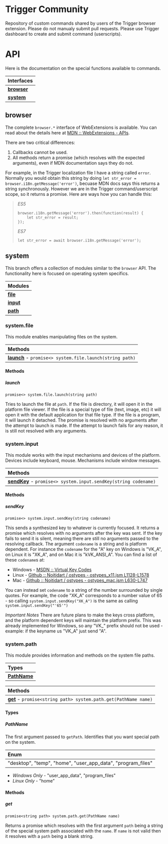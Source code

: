 # Trigger Community
Repository of custom commands shared by users of the Trigger browser extension. Please do not manualy submit pull requests. Please use Trigger dashboard to create and submit command (userscripts).

# API
Here is the documentation on the special functions available to commands.

| Interfaces              |
|:------------------------|
| **[browser](#browser)** |
| **[system](#system)**   |

## browser
The complete `browser.*` interface of WebExtensions is available. You can read about the details here at [MDN :: WebExtensions - APIs](https://developer.mozilla.org/en-US/Add-ons/WebExtensions/API).

There are two critical differences:

1. Callbacks cannot be used.
2. All methods return a promise (which resolves with the expected arguments), even if MDN documentation says they do not.

For example, in the Trigger localization file I have a string called `error`. Normally you would obtain this string by doing `let str_error = browser.i18n.getMessage('error')`, becuase MDN docs says this returns a string synchronously. However we are in the Trigger command/userscript scope, so it returns a promise. Here are ways how you can handle this:

  > *ES5*
  > ```
  > browser.i18n.getMessage('error').then(function(result) {
  >     let str_error = result;
  > });
  > ```
  >
  > *ES7*
  > ```
  > let str_error = await browser.i18n.getMessage('error');
  > ```

## system
This branch offers a collection of modules similar to the `browser` API. The functionality here is focused on operating system specifics.

| Modules                   |
|:--------------------------|
| **[file](#systemfile)**   |
| **[input](#systeminput)** |
| **[path](#systempath)**   |

### system.file
This module enables manipulating files on the system.

| Methods                                                                 |
|:------------------------------------------------------------------------|
| **[launch](#launch)** - `promise<> system.file.launch(string path)` |

#### Methods
##### launch
`promise<> system.file.launch(string path)`

Tries to launch the file at `path`. If the file is directory, it will open it in the platform file viewer. If the file is a special type of file (text, image, etc) it will open it with the default application for that file type. If the file is a program, it will launch it detached. The promise is resolved with no arguments after the attempt to launch is made. If the attempt to launch fails for any reason, it is still not resolved with any arguments.

### system.input
This module works with the input mechanisms and devices of the platform. Devices include keyboard, mouse. Mechanisms include window messages.

| Methods                                                                        |
|:-------------------------------------------------------------------------------|
| **[sendKey](#sendkey)** - `promise<> system.input.sendKey(string codename)` |


#### Methods
##### sendKey
`promise<> system.input.sendKey(string codename)`

This sends a synthesized key to whatever is currently focused. It returns a promise which resolves with no arguments after the key was sent. If the key fails to send it is silent, meaning there are still no arguments passed to the resolving callback. The argument `codename` is a string and is platform dependent. For instance the `codename` for the "A" key on Windows is "VK_A", on Linux it is "XK_A", and on Mac it is "kVK_ANSI_A". You can find a list of these `codename`s at:

* Windows - [MSDN :: Virtual Key Codes](https://msdn.microsoft.com/en-us/library/windows/desktop/dd375731(v=vs.85).aspx)
* Linux - [Github :: Noitidart / ostypes - ostypes_x11.jsm L1128-L1578](https://github.com/Noitidart/ostypes/blob/master/ostypes_x11.jsm#L1128-L1578)
* Mac - [Github :: Noitidart / ostypes - ostypes_mac.jsm L630-L747](https://github.com/Noitidart/ostypes/blob/master/ostypes_mac.jsm#L630-L747)

You can instead set `codename` to a string of the number surrounded by single quotes. For example, the code "XK_A" corresponds to a number value of 65 - so calling `system.input.sendKey("XK_A")` is the same as calling `system.input.sendKey("'65'")`

*Important Notes* There are future plans to make the keys cross platform, and the platform dependent keys will maintain the platform prefix. This was already implemented for Windows, so any "VK_" prefix should not be used - example: if the keyname us "VK_A" just send "A".

### system.path
This module provides information and methods on the system file paths.

| Types                     |
|:--------------------------|
| **[PathName](#pathname)** |

| Methods                                                                 |
|:------------------------------------------------------------------------|
| **[get](#get)** - `promise<string path> system.path.get(PathName name)` |


#### Types
##### PathName
The first argument passed to `getPath`. Identifies that you want special path on the system.

| Enum                                                        |
|:------------------------------------------------------------|
| "desktop", "temp", "home", "user_app_data", "program_files" |

* *Windows Only* - "user_app_data", "program_files"
* *Linux Only* - "home"

#### Methods
##### get
`promise<string path> system.path.get(PathName name)`

Returns a promise which resolves with the first argument `path` being a string of the special system path associated with the `name`. If `name` is not valid then it resolves with a `path` being a blank string.
